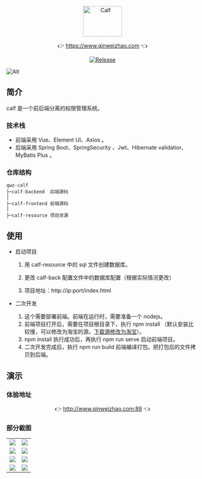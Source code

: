 <p align="center">
  <a class="logo" href="https://github.com/qinweizhao/qwz-calf">
    <img src="https://cdn.jsdelivr.net/gh/qinweizhao/qwz-calf@master/logo.png" height="80" width="45%" alt="Calf">
  </a>
</p>

<p align="center">
👉 <a href="https://www.qinweizhao.com">https://www.qinweizhao.com</a> 👈
</p>

<p align="center">
  <a href="https://github.com/qinweizhao/qwz-calf" target="_blank">
    <img src="https://img.shields.io/badge/Release-1.0.0-green" alt="Release"/>
  </a>
</p>


![Alt](https://repobeats.axiom.co/api/embed/eb3662176aaf698084ee4be0d84f33895612eac1.svg "Analytics image")

## 简介

calf 是一个前后端分离的权限管理系统。

### 技术栈

- 前端采用 Vue、Element UI、Axios 。
- 后端采用 Spring Boot、SpringSecurity 、Jwt、Hibernate validatior、MyBatis Plus 。

### 仓库结构

```
qwz-calf
├─calf-backend  后端源码
│
├─calf-frontend 前端源码
│ 
├─calf-resource 项目资源
```

## 使用

- 启动项目

    1. 用 calf-resource 中的 sql 文件创建数据库。

    2. 更改 calf-back 配置文件中的数据库配置（根据实际情况更改）

    3. 项目地址：http://ip:port/index.html
- 二次开发
    1. 这个需要部署前端。前端在运行时，需要准备一个 nodejs。
    2. 前端项目打开后，需要在项目根目录下，执行 npm install （默认安装比较慢，可以修改为淘宝的源。[下载源修改为淘宝](https://mp.weixin.qq.com/s/HWRYAR16vLE1XFep6_i1tA)）。
    3. npm install 执行成功后，再执行 npm run serve 启动前端项目。
    4. 二次开发完成后，执行 npm run build 前端编译打包。把打包后的文件拷贝到后端。

## 演示

### 体验地址



<p align="center">
👉 <a href="https://www.qinweizhao.com:88">http://www.qinweizhao.com:88</a> 👈
</p>

### 部分截图

<table>
    <tr>
        <td><img src="https://cdn.jsdelivr.net/gh/qinweizhao/qwz-calf/calf-resource/img/2021-12-27_175324.png"/></td>
        <td><img src="https://cdn.jsdelivr.net/gh/qinweizhao/qwz-calf/calf-resource/img/2021-12-27_175351.png"/></td>
    </tr>
    <tr>
        <td><img src="https://cdn.jsdelivr.net/gh/qinweizhao/qwz-calf/calf-resource/img/2021-12-27_175404.png"/></td>
        <td><img src="https://cdn.jsdelivr.net/gh/qinweizhao/qwz-calf/calf-resource/img/2021-12-27_175453.png"/></td>
    </tr>
    <tr>
        <td><img src="https://cdn.jsdelivr.net/gh/qinweizhao/qwz-calf/calf-resource/img/2022-02-04_220740.png"/></td>
        <td><img src="https://cdn.jsdelivr.net/gh/qinweizhao/qwz-calf/calf-resource/img/2022-02-04_220749.png"/></td>
    </tr>
    <tr>
        <td><img src="https://cdn.jsdelivr.net/gh/qinweizhao/qwz-calf/calf-resource/img/2022-02-04_220813.png"/></td>
        <td><img src="https://cdn.jsdelivr.net/gh/qinweizhao/qwz-calf/calf-resource/img/2022-02-04_220823.png"/></td>
    </tr>
</table>
